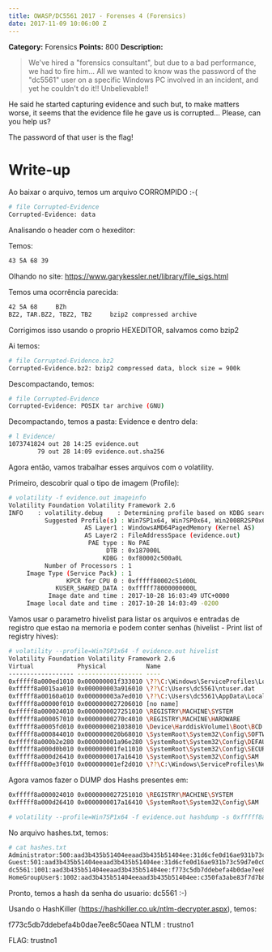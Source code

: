 ```yaml
---
title: OWASP/DC5561 2017 - Forenses 4 (Forensics)
date: 2017-11-09 10:06:00 Z
---
```


**Category:** Forensics
**Points:** 800
**Description:**

> We've hired a "forensics consultant", but due to a bad performance, we had to fire him...
All we wanted to know was the password of the "dc5561" user on a specific Windows PC involved in an incident, 
and yet he couldn't do it!! Unbelievable!!

He said he started capturing evidence and such but, to make matters worse, it seems that the evidence file he gave us is corrupted...
Please, can you help us?

The password of that user is the flag!

# Write-up

Ao baixar o arquivo, temos um arquivo CORROMPIDO :-(

```bash
# file Corrupted-Evidence
Corrupted-Evidence: data
```

Analisando o header com o hexeditor:

Temos:

```bash
43 5A 68 39
```

Olhando no site:
https://www.garykessler.net/library/file_sigs.html

Temos uma ocorrência parecida:

```bash
42 5A 68	 BZh
BZ2, TAR.BZ2, TBZ2, TB2		bzip2 compressed archive
```

Corrigimos isso usando o proprio HEXEDITOR, salvamos como bzip2


Ai temos:

```bash
# file Corrupted-Evidence.bz2 
Corrupted-Evidence.bz2: bzip2 compressed data, block size = 900k
```

Descompactando, temos:

```bash
# file Corrupted-Evidence
Corrupted-Evidence: POSIX tar archive (GNU)
```


Decompactando, temos a pasta: Evidence e dentro dela:

```bash
# l Evidence/
1073741824 out 28 14:25 evidence.out
        79 out 28 14:09 evidence.out.sha256
```


Agora então, vamos trabalhar esses arquivos com o volatility.


Primeiro, descobrir qual o tipo de imagem (Profile):

```bash
# volatility -f evidence.out imageinfo
Volatility Foundation Volatility Framework 2.6
INFO    : volatility.debug    : Determining profile based on KDBG search...
          Suggested Profile(s) : Win7SP1x64, Win7SP0x64, Win2008R2SP0x64, Win2008R2SP1x64_23418, Win2008R2SP1x64, Win7SP1x64_23418
                     AS Layer1 : WindowsAMD64PagedMemory (Kernel AS)
                     AS Layer2 : FileAddressSpace (evidence.out)
                      PAE type : No PAE
                           DTB : 0x187000L
                          KDBG : 0xf80002c500a0L
          Number of Processors : 1
     Image Type (Service Pack) : 1
                KPCR for CPU 0 : 0xfffff80002c51d00L
             KUSER_SHARED_DATA : 0xfffff78000000000L
           Image date and time : 2017-10-28 16:03:49 UTC+0000
     Image local date and time : 2017-10-28 14:03:49 -0200
```


Vamos usar o parametro hivelist para listar os arquivos e entradas de registro
que estao na memoria e podem conter senhas (hivelist - Print list of registry hives):

```bash
# volatility --profile=Win7SP1x64 -f evidence.out hivelist
Volatility Foundation Volatility Framework 2.6
Virtual            Physical           Name
------------------ ------------------ ----
0xfffff8a000ed1010 0x000000001f333010 \??\C:\Windows\ServiceProfiles\LocalService\NTUSER.DAT
0xfffff8a0015aa010 0x000000003a916010 \??\C:\Users\dc5561\ntuser.dat
0xfffff8a00160a010 0x000000003a7ed010 \??\C:\Users\dc5561\AppData\Local\Microsoft\Windows\UsrClass.dat
0xfffff8a00000f010 0x0000000027206010 [no name]
0xfffff8a000024010 0x0000000027251010 \REGISTRY\MACHINE\SYSTEM
0xfffff8a000057010 0x00000000270c4010 \REGISTRY\MACHINE\HARDWARE
0xfffff8a0005fd010 0x0000000021038010 \Device\HarddiskVolume1\Boot\BCD
0xfffff8a000844010 0x0000000020b68010 \SystemRoot\System32\Config\SOFTWARE
0xfffff8a000b2e280 0x000000001a96e280 \SystemRoot\System32\Config\DEFAULT
0xfffff8a000d0b010 0x000000001fe11010 \SystemRoot\System32\Config\SECURITY
0xfffff8a000d26410 0x0000000017a16410 \SystemRoot\System32\Config\SAM
0xfffff8a000e3f010 0x000000001ef2d010 \??\C:\Windows\ServiceProfiles\NetworkService\NTUSER.DAT
```

Agora vamos fazer o DUMP dos Hashs presentes em:

```bash
0xfffff8a000024010 0x0000000027251010 \REGISTRY\MACHINE\SYSTEM
0xfffff8a000d26410 0x0000000017a16410 \SystemRoot\System32\Config\SAM
```


```bash
# volatility --profile=Win7SP1x64 -f evidence.out hashdump -s 0xfffff8a000d26410 -y 0xfffff8a000024010 > hashes.txt
```

No arquivo hashes.txt, temos:

```bash
# cat hashes.txt 
Administrator:500:aad3b435b51404eeaad3b435b51404ee:31d6cfe0d16ae931b73c59d7e0c089c0:::
Guest:501:aad3b435b51404eeaad3b435b51404ee:31d6cfe0d16ae931b73c59d7e0c089c0:::
dc5561:1001:aad3b435b51404eeaad3b435b51404ee:f773c5db7ddebefa4b0dae7ee8c50aea:::
HomeGroupUser$:1002:aad3b435b51404eeaad3b435b51404ee:c350fa3abe83f7d7b87d403c2b5a7ff1:::
```

Pronto, temos a hash da senha do usuario: dc5561 :-)


Usando o HashKiller (https://hashkiller.co.uk/ntlm-decrypter.aspx), temos:

f773c5db7ddebefa4b0dae7ee8c50aea NTLM : trustno1


FLAG: trustno1
